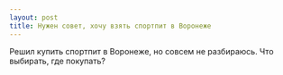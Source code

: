 ```yaml
---
layout: post 
title: Нужен совет, хочу взять спортпит в Воронеже 
--- 
```

Решил купить спортпит в Воронеже, но совсем не разбираюсь. Что выбирать, где покупать?